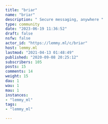 ```yaml
---
title: "briar" 
name: "briar"
description: " Secure messaging, anywhere "
type: community
date: "2023-06-19 11:36:52"
draft: false
nsfw: false
actor_id: "https://lemmy.ml/c/briar"
host: lemmy.ml
lastmod: "2021-04-13 01:48:49"
published: "2020-09-08 20:25:12"
subscribers: 105
posts: 15
comments: 14
weight: 15
dau: 1
wau: 1
mau: 1
instances:
- "lemmy_ml"
tags: 
- "lemmy_ml"

---
```

